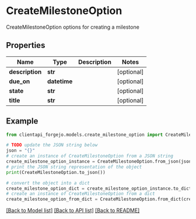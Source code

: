 # CreateMilestoneOption

CreateMilestoneOption options for creating a milestone

## Properties

Name | Type | Description | Notes
------------ | ------------- | ------------- | -------------
**description** | **str** |  | [optional] 
**due_on** | **datetime** |  | [optional] 
**state** | **str** |  | [optional] 
**title** | **str** |  | [optional] 

## Example

```python
from clientapi_forgejo.models.create_milestone_option import CreateMilestoneOption

# TODO update the JSON string below
json = "{}"
# create an instance of CreateMilestoneOption from a JSON string
create_milestone_option_instance = CreateMilestoneOption.from_json(json)
# print the JSON string representation of the object
print(CreateMilestoneOption.to_json())

# convert the object into a dict
create_milestone_option_dict = create_milestone_option_instance.to_dict()
# create an instance of CreateMilestoneOption from a dict
create_milestone_option_from_dict = CreateMilestoneOption.from_dict(create_milestone_option_dict)
```
[[Back to Model list]](../README.md#documentation-for-models) [[Back to API list]](../README.md#documentation-for-api-endpoints) [[Back to README]](../README.md)


